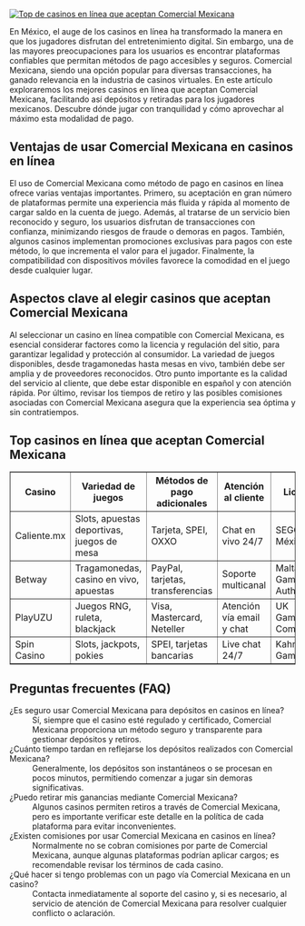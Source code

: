 [![Top de casinos en línea que aceptan Comercial Mexicana](https://123-caf.pages.dev/gitsignup.png)](https://vrmoo.ru/Bt82HjjY)

<p>En México, el auge de los casinos en línea ha transformado la manera en que los jugadores disfrutan del entretenimiento digital. Sin embargo, una de las mayores preocupaciones para los usuarios es encontrar plataformas confiables que permitan métodos de pago accesibles y seguros. Comercial Mexicana, siendo una opción popular para diversas transacciones, ha ganado relevancia en la industria de casinos virtuales. En este artículo exploraremos los mejores casinos en línea que aceptan Comercial Mexicana, facilitando así depósitos y retiradas para los jugadores mexicanos. Descubre dónde jugar con tranquilidad y cómo aprovechar al máximo esta modalidad de pago.</p>  <h2>Ventajas de usar Comercial Mexicana en casinos en línea</h2> <p>El uso de Comercial Mexicana como método de pago en casinos en línea ofrece varias ventajas importantes. Primero, su aceptación en gran número de plataformas permite una experiencia más fluida y rápida al momento de cargar saldo en la cuenta de juego. Además, al tratarse de un servicio bien reconocido y seguro, los usuarios disfrutan de transacciones con confianza, minimizando riesgos de fraude o demoras en pagos. También, algunos casinos implementan promociones exclusivas para pagos con este método, lo que incrementa el valor para el jugador. Finalmente, la compatibilidad con dispositivos móviles favorece la comodidad en el juego desde cualquier lugar.</p>  <h2>Aspectos clave al elegir casinos que aceptan Comercial Mexicana</h2> <p>Al seleccionar un casino en línea compatible con Comercial Mexicana, es esencial considerar factores como la licencia y regulación del sitio, para garantizar legalidad y protección al consumidor. La variedad de juegos disponibles, desde tragamonedas hasta mesas en vivo, también debe ser amplia y de proveedores reconocidos. Otro punto importante es la calidad del servicio al cliente, que debe estar disponible en español y con atención rápida. Por último, revisar los tiempos de retiro y las posibles comisiones asociadas con Comercial Mexicana asegura que la experiencia sea óptima y sin contratiempos.</p>  <h2>Top casinos en línea que aceptan Comercial Mexicana</h2> <table border="1" cellspacing="0" cellpadding="5">   <thead>     <tr>       <th>Casino</th>       <th>Variedad de juegos</th>       <th>Métodos de pago adicionales</th>       <th>Atención al cliente</th>       <th>Licencia</th>     </tr>   </thead>   <tbody>     <tr>       <td>Caliente.mx</td>       <td>Slots, apuestas deportivas, juegos de mesa</td>       <td>Tarjeta, SPEI, OXXO</td>       <td>Chat en vivo 24/7</td>       <td>SEGOB México</td>     </tr>     <tr>       <td>Betway</td>       <td>Tragamonedas, casino en vivo, apuestas</td>       <td>PayPal, tarjetas, transferencias</td>       <td>Soporte multicanal</td>       <td>Malta Gaming Authority</td>     </tr>     <tr>       <td>PlayUZU</td>       <td>Juegos RNG, ruleta, blackjack</td>       <td>Visa, Mastercard, Neteller</td>       <td>Atención vía email y chat</td>       <td>UK Gambling Commission</td>     </tr>     <tr>       <td>Spin Casino</td>       <td>Slots, jackpots, pokies</td>       <td>SPEI, tarjetas bancarias</td>       <td>Live chat 24/7</td>       <td>Kahnawake Gaming</td>     </tr>   </tbody> </table>  <h2>Preguntas frecuentes (FAQ)</h2> <dl>   <dt>¿Es seguro usar Comercial Mexicana para depósitos en casinos en línea?</dt>   <dd>Sí, siempre que el casino esté regulado y certificado, Comercial Mexicana proporciona un método seguro y transparente para gestionar depósitos y retiros.</dd>    <dt>¿Cuánto tiempo tardan en reflejarse los depósitos realizados con Comercial Mexicana?</dt>   <dd>Generalmente, los depósitos son instantáneos o se procesan en pocos minutos, permitiendo comenzar a jugar sin demoras significativas.</dd>    <dt>¿Puedo retirar mis ganancias mediante Comercial Mexicana?</dt>   <dd>Algunos casinos permiten retiros a través de Comercial Mexicana, pero es importante verificar este detalle en la política de cada plataforma para evitar inconvenientes.</dd>    <dt>¿Existen comisiones por usar Comercial Mexicana en casinos en línea?</dt>   <dd>Normalmente no se cobran comisiones por parte de Comercial Mexicana, aunque algunas plataformas podrían aplicar cargos; es recomendable revisar los términos de cada casino.</dd>    <dt>¿Qué hacer si tengo problemas con un pago vía Comercial Mexicana en un casino?</dt>   <dd>Contacta inmediatamente al soporte del casino y, si es necesario, al servicio de atención de Comercial Mexicana para resolver cualquier conflicto o aclaración.</dd> </dl>